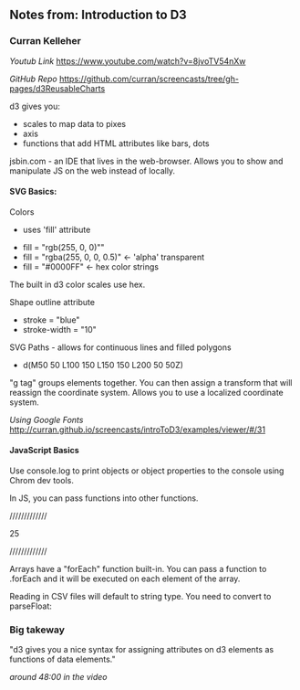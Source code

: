 ## Notes from: Introduction to D3
### Curran Kelleher

*Youtub Link*
https://www.youtube.com/watch?v=8jvoTV54nXw

*GitHub Repo*
https://github.com/curran/screencasts/tree/gh-pages/d3ReusableCharts

d3 gives you:
- scales to map data to pixes
- axis 
- functions that add HTML attributes like bars, dots

jsbin.com - an IDE that lives in the web-browser. Allows you to show and manipulate JS on the web instead of locally. 

#### SVG Basics:

Colors
- uses 'fill' attribute
+ fill = "rgb(255, 0, 0)""
+ fill = "rgba(255, 0, 0, 0.5)" <- 'alpha' transparent
+ fill = "#0000FF" <- hex color strings

The built in d3 color scales use hex. 

Shape outline attribute
- stroke = "blue"
- stroke-width = "10"

SVG Paths - allows for continuous lines and filled polygons
- d(M50 50 L100 150 L150 150 L200 50 50Z) 

"g tag" groups elements together. You can then assign a transform that will reassign the coordinate system. Allows you to use a localized coordinate system. 

*Using Google Fonts*
http://curran.github.io/screencasts/introToD3/examples/viewer/#/31

#### JavaScript Basics

Use console.log to print objects or object properties to the console using Chrom dev tools. 

In JS, you can pass functions into other functions.

/////////////
<script type="text/javascript">
	var square = function (x) {
	return x * x;
	}
	
	console.log(square(5))
</script>


25

/////////////

Arrays have a "forEach" function built-in. You can pass a function to .forEach and it will be executed on each element of the array. 
<script type="text/javascript">
	myArrayOfObjects.forEach(function (d){
	console.log(d.x + "," + d.y)
	})
</script>



Reading in CSV files will default to string type. You need to convert to parseFloat:
<script>

      d3.csv("data.csv", type, function (myArrayOfObjects){
        myArrayOfObjects.forEach(function (d){
          console.log(d.x + d.y);
        });
      });

      function type(d){
        d.x = parseFloat(d.x);
        d.y = parseFloat(d.y);
        return d;
      }

 </script>

### Big takeway
"d3 gives you a nice syntax for assigning attributes on d3 elements as functions of data elements."

*around 48:00 in the video*

<script>

      var data = [1, 2, 3, 4, 5];

      var scale = d3.scale.linear()
        .domain([1, 5])   // Data space
        .range([0, 200]); // Pixel space

      var svg = d3.select("body").append("svg")
        .attr("width",  250)
        .attr("height", 250);

      svg.selectAll("rect")
          .data(data)
        .enter().append("rect")
          .attr("x", function (d){ return scale(d); })
          .attr("y", 50)
          .attr("width",  20)
          .attr("height", 20);

    </script>


